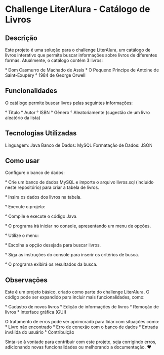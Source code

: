 # Challenge LiterAlura - Catálogo de Livros

## Descrição
Este projeto é uma solução para o challenge LiterAlura, um catálogo de livros interativo que permite buscar informações sobre livros de diferentes formas. Atualmente, o catálogo contém 3 livros:

° Dom Casmurro de Machado de Assis
° O Pequeno Príncipe de Antoine de Saint-Exupéry
° 1984 de George Orwell

## Funcionalidades
O catálogo permite buscar livros pelas seguintes informações:

° Título
° Autor
° ISBN
° Gênero
° Aleatoriamente (sugestão de um livro aleatório da lista)

## Tecnologias Utilizadas

Linguagem: Java
Banco de Dados: MySQL
Formatação de Dados: JSON

## Como usar

Configure o banco de dados:

° Crie um banco de dados MySQL e importe o arquivo livros.sql (incluído neste repositório) para criar a tabela de livros.

° Insira os dados dos livros na tabela.

° Execute o projeto:

° Compile e execute o código Java.

° O programa irá iniciar no console, apresentando um menu de opções.

° Utilize o menu:

° Escolha a opção desejada para buscar livros.

° Siga as instruções do console para inserir os critérios de busca.

° O programa exibirá os resultados da busca.

## Observações

Este é um projeto básico, criado como parte do challenge LiterAlura.
O código pode ser expandido para incluir mais funcionalidades, como:

° Cadastro de novos livros
° Edição de informações de livros
° Remoção de livros
° Interface gráfica (GUI)

O tratamento de erros pode ser aprimorado para lidar com situações como:
° Livro não encontrado
° Erro de conexão com o banco de dados
° Entrada inválida do usuário
° Contribuição

Sinta-se à vontade para contribuir com este projeto, seja corrigindo erros, adicionando novas funcionalidades ou melhorando a documentação. ❤️
